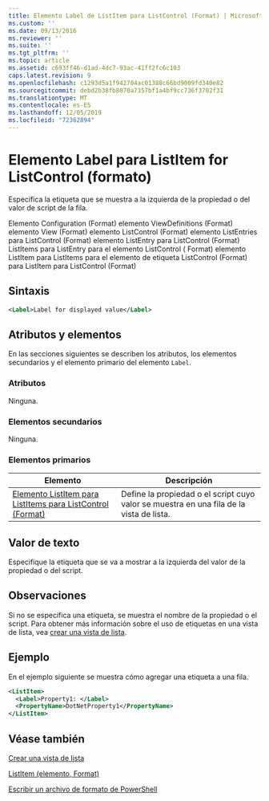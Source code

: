 ```yaml
---
title: Elemento Label de ListItem para ListControl (Format) | Microsoft Docs
ms.custom: ''
ms.date: 09/13/2016
ms.reviewer: ''
ms.suite: ''
ms.tgt_pltfrm: ''
ms.topic: article
ms.assetid: c693ff46-d1ad-4dc7-93ac-41ff2fc6c103
caps.latest.revision: 9
ms.openlocfilehash: c1293d5a1f942704ac01388c66bd9009fd340e82
ms.sourcegitcommit: debd2b38fb8070a7357bf1a4bf9cc736f3702f31
ms.translationtype: MT
ms.contentlocale: es-ES
ms.lasthandoff: 12/05/2019
ms.locfileid: "72362894"
---
```

# <a name="label-element-for-listitem-for-listcontrol-format"></a>Elemento Label para ListItem for ListControl (formato)

Especifica la etiqueta que se muestra a la izquierda de la propiedad o del valor de script de la fila.

Elemento Configuration (Format) elemento ViewDefinitions (Format) elemento View (Format) elemento ListControl (Format) elemento ListEntries para ListControl (Format) elemento ListEntry para ListControl (Format) ListItems para ListEntry para el elemento ListControl ( Format) elemento ListItem para ListItems para el elemento de etiqueta ListControl (Format) para ListItem para ListControl (Format)

## <a name="syntax"></a>Sintaxis

```xml
<Label>Label for displayed value</Label>
```

## <a name="attributes-and-elements"></a>Atributos y elementos

En las secciones siguientes se describen los atributos, los elementos secundarios y el elemento primario del elemento `Label`.

### <a name="attributes"></a>Atributos

Ninguna.

### <a name="child-elements"></a>Elementos secundarios

Ninguna.

### <a name="parent-elements"></a>Elementos primarios

|Elemento|Descripción|
|-------------|-----------------|
|[Elemento ListItem para ListItems para ListControl (Format)](./listitem-element-for-listitems-for-listcontrol-format.md)|Define la propiedad o el script cuyo valor se muestra en una fila de la vista de lista.|

## <a name="text-value"></a>Valor de texto

Especifique la etiqueta que se va a mostrar a la izquierda del valor de la propiedad o del script.

## <a name="remarks"></a>Observaciones

Si no se especifica una etiqueta, se muestra el nombre de la propiedad o el script. Para obtener más información sobre el uso de etiquetas en una vista de lista, vea [crear una vista de lista](./creating-a-list-view.md).

## <a name="example"></a>Ejemplo

En el ejemplo siguiente se muestra cómo agregar una etiqueta a una fila.

```xml
<ListItem>
  <Label>Property1: </Label>
  <PropertyName>DotNetProperty1</PropertyName>
</ListItem>

```

## <a name="see-also"></a>Véase también

[Crear una vista de lista](./creating-a-list-view.md)

[ListItem (elemento, Format)](./listitem-element-for-listitems-for-listcontrol-format.md)

[Escribir un archivo de formato de PowerShell](./writing-a-powershell-formatting-file.md)
